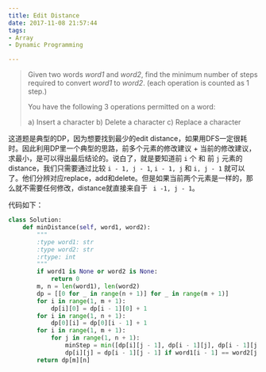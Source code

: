 ```yaml
---
title: Edit Distance
date: 2017-11-08 21:57:44
tags:
- Array
- Dynamic Programming

---
```


> Given two words *word1* and *word2*, find the minimum number of steps required to convert *word1* to *word2*. (each operation is counted as 1 step.)
>
> You have the following 3 operations permitted on a word:
>
> a) Insert a character
> b) Delete a character
> c) Replace a character

这道题是典型的DP，因为想要找到最少的edit distance，如果用DFS一定很耗时。因此利用DP里一个典型的思路，前多个元素的修改建议 + 当前的修改建议，求最小，是可以得出最后结论的。说白了，就是要知道前 `i` 个 和 前 `j` 元素的distance，我们只需要通过比较 `i - 1, j - 1`, `i - 1, j` 和 `i, j - 1` 就可以了。他们分辨对应replace，add和delete。但是如果当前两个元素是一样的，那么就不需要任何修改，distance就直接来自于 ` i -1, j - 1`。

代码如下：

```python
class Solution:
    def minDistance(self, word1, word2):
        """
        :type word1: str
        :type word2: str
        :rtype: int
        """
        if word1 is None or word2 is None:
            return 0
        m, n = len(word1), len(word2)
        dp = [[0 for _ in range(n + 1)] for _ in range(m + 1)]
        for i in range(1, m + 1):
            dp[i][0] = dp[i - 1][0] + 1
        for i in range(1, n + 1):
            dp[0][i] = dp[0][i - 1] + 1
        for i in range(1, m + 1):
            for j in range(1, n + 1):
                minStep = min([dp[i][j - 1], dp[i - 1][j], dp[i - 1][j - 1]])
                dp[i][j] = dp[i - 1][j - 1] if word1[i - 1] == word2[j - 1] else (minStep + 1)
        return dp[m][n]
    
```

